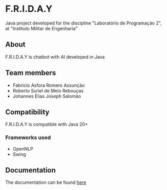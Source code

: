 # F.R.I.D.A.Y


Java project developed for the discipline "Laboratório de Programação 2", at "Instituto Militar de Engenharia"

## About

F.R.I.D.A.Y is chatbot with AI developed in Java

## Team members

- Fabricio Asfora Romero Assunção
- Roberto Suriel de Melo Rebouças
- Johannes Elias Joseph Salomão

## Compatibility

F.R.I.D.A.Y is compatible with Java 20+

### Frameworks used

- OpenNLP
- Swing

## Documentation

The documentation can be found [here](https://github.com/F-R-I-D-A-Y-Project/F.R.I.D.A.Y/tree/main/docs)
